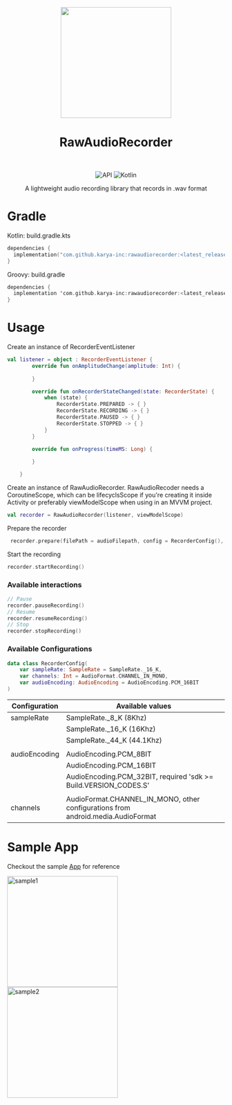 <div align="center">
<img src='https://github.com/karya-inc/RawAudioRecorder/assets/69595691/1d70ff80-7639-4ab7-8fd4-3da69d95ca4e' width='256px' />
</div>

<h1 align="center">RawAudioRecorder</h1>

</br>

<p align="center">
  <img alt="API" src="https://img.shields.io/badge/Api%2021+-50f270?logo=android&logoColor=black&style=for-the-badge"/></a>
  <img alt="Kotlin" src="https://img.shields.io/badge/Kotlin-a503fc?logo=kotlin&logoColor=white&style=for-the-badge"/></a>
<p/>

<p align="center">A lightweight audio recording library that records in .wav format</p>

# Gradle

Kotlin: build.gradle.kts
```kotlin
dependencies {
  implementation("com.github.karya-inc:rawaudiorecorder:<latest_release>")
}
```

Groovy: build.gradle
```kotlin
dependencies {
  implementation 'com.github.karya-inc:rawaudiorecorder:<latest_release>'
}
```

# Usage

Create an instance of RecorderEventListener
```kotlin
val listener = object : RecorderEventListener {
        override fun onAmplitudeChange(amplitude: Int) {
           
        }

        override fun onRecorderStateChanged(state: RecorderState) {
            when (state) {
                RecorderState.PREPARED -> { }
                RecorderState.RECORDING -> { }
                RecorderState.PAUSED -> { }
                RecorderState.STOPPED -> { }
            }
        }

        override fun onProgress(timeMS: Long) {
            
        }

    }
```

Create an instance of RawAudioRecorder. 
RawAudioRecoder needs a CoroutineScope, which can be lifecyclsScope if you're creating it inside Activity or preferably viewModelScope when using in an MVVM project. 
```kotlin
val recorder = RawAudioRecorder(listener, viewModelScope)
```

Prepare the recorder
```kotlin
 recorder.prepare(filePath = audioFilepath, config = RecorderConfig(), suppressNoise = true)
```
Start the recording
```kotlin
recorder.startRecording()
```

### Available interactions
```kotlin
// Pause
recorder.pauseRecording()
// Resume
recorder.resumeRecording()
// Stop
recorder.stopRecording()
```

### Available Configurations
```kotlin
data class RecorderConfig(
    var sampleRate: SampleRate = SampleRate._16_K,
    var channels: Int = AudioFormat.CHANNEL_IN_MONO,
    var audioEncoding: AudioEncoding = AudioEncoding.PCM_16BIT
)
```

| Configuration | Available values                                                                 |
|---------------|----------------------------------------------------------------------------------|
| sampleRate    | SampleRate._8_K (8Khz)                                                           |
|               | SampleRate._16_K (16Khz)                                                         |
|               | SampleRate._44_K (44.1Khz)                                                       |
|               |                                                                                  |
| audioEncoding | AudioEncoding.PCM_8BIT                                                           |
|               | AudioEncoding.PCM_16BIT                                                          |
|               | AudioEncoding.PCM_32BIT, required 'sdk >= Build.VERSION_CODES.S'                 |
|               |                                                                                  |
| channels      | AudioFormat.CHANNEL_IN_MONO, other configurations from android.media.AudioFormat |

# Sample App
Checkout the sample [App](https://github.com/karya-inc/RawAudioRecorder/tree/main/app) for reference

<img src='https://github.com/karya-inc/RawAudioRecorder/assets/69595691/5cd9c003-9b88-4c4e-943e-2ffae9e797ae' alt='sample1' width='256'/>
<img src='https://github.com/karya-inc/RawAudioRecorder/assets/69595691/d4575a5d-cf95-4c2f-9cf9-48b285e2e271' alt='sample2' width='256'/>
